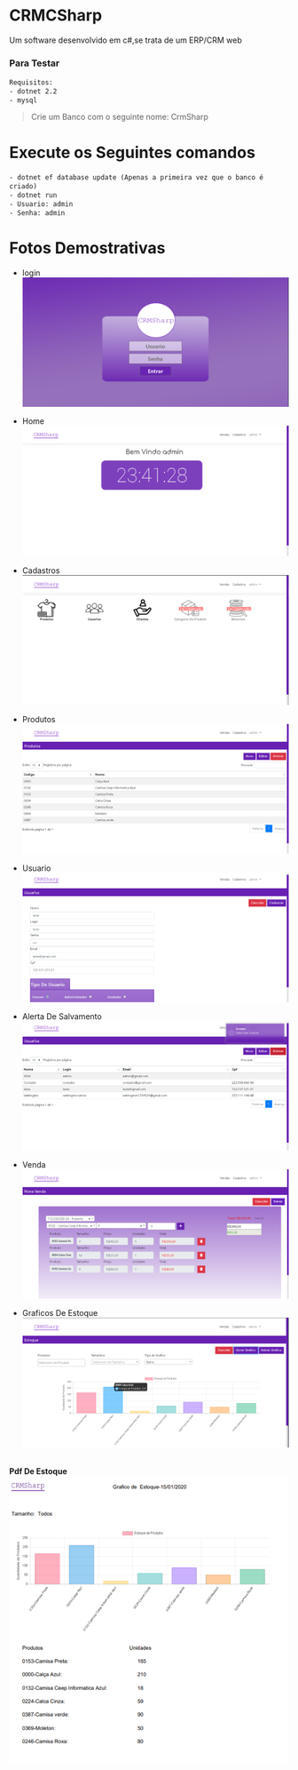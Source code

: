 # CRMCSharp
 Um software desenvolvido em c#,se trata de um ERP/CRM web
 ### Para Testar
    Requisitos:
    - dotnet 2.2
    - mysql
 > Crie um Banco com o seguinte nome: CrmSharp   

 # Execute os Seguintes comandos
    - dotnet ef database update (Apenas a primeira vez que o banco é criado)
    - dotnet run
    - Usuario: admin
    - Senha: admin
# Fotos Demostrativas

- login
<img src="Imagens/login.png" whidth="100"></img>

- Home
<img src="Imagens/home.png" whidth="100"></img>

- Cadastros
<img src="Imagens/cadastros.png" whidth="100"></img>

- Produtos
<img src="Imagens/produtos.png" whidth="100"></img>

- Usuario
<img src="Imagens/usuario.png" whidth="100"></img>

- Alerta De Salvamento
<img src="Imagens/salvo.png" whidth="100"></img>

- Venda
<img src="Imagens/venda.png" whidth="100"></img>

- Graficos De Estoque
<img src="Imagens/grafico.png" whidth="100"></img>
<br>
<strong>Pdf De Estoque</strong>
<img src="Imagens/Pdf.png" whidth="100"></img>